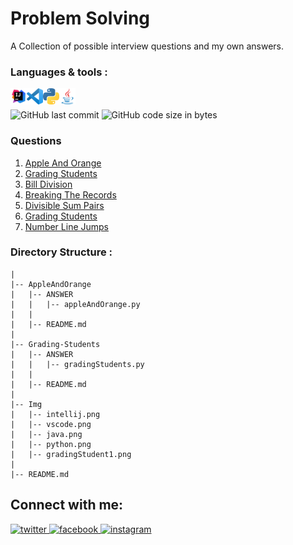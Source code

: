 # Problem Solving
A Collection of possible interview questions and my own answers.
<br/>
### Languages & tools :
[<img align="left" alt="Intellij" width="26px" src="./Img/intellij.png">][java]
[<img align="left" alt="vs code" width="26px" src="./Img/vscode.png">][py]
[<img align="left" alt="python" width="26px" src="./Img/python.png">][py]
[<img align="left" alt="java" width="26px" src="./Img/java.png">][java]
<br/><br/>
![GitHub last commit](https://img.shields.io/github/last-commit/AbhilashTUofficial/Problem-Solving?color=blue&label=Last%20Commit%3A&style=for-the-badge)
![GitHub code size in bytes](https://img.shields.io/github/languages/code-size/AbhilashTUofficial/Problem-Solving?label=Repo%20Size%3A&style=for-the-badge)

### Questions
1. [Apple And Orange](https://github.com/AbhilashTUofficial/Problem-Solving/tree/master/AppleAndOrange)
2. [Grading Students](https://github.com/AbhilashTUofficial/Problem-Solving/tree/master/BetweenTwoSets)
3. [Bill Division](https://github.com/AbhilashTUofficial/Problem-Solving/tree/master/BillDivision)
4. [Breaking The Records](https://github.com/AbhilashTUofficial/Problem-Solving/tree/master/BreakingTheRecords)
5. [Divisible Sum Pairs](https://github.com/AbhilashTUofficial/Problem-Solving/tree/master/DivisibleSumPairs)
6. [Grading Students](https://github.com/AbhilashTUofficial/Problem-Solving/tree/master/Grading-Students)
7. [Number Line Jumps](https://github.com/AbhilashTUofficial/Problem-Solving/tree/master/NumberLineJumps)

### Directory Structure :
    |
    |-- AppleAndOrange
    |   |-- ANSWER
    |   |   |-- appleAndOrange.py
    |   |
    |   |-- README.md
    |          
    |-- Grading-Students
    |   |-- ANSWER
    |   |   |-- gradingStudents.py
    |   |
    |   |-- README.md
    |
    |-- Img
    |   |-- intellij.png
    |   |-- vscode.png
    |   |-- java.png
    |   |-- python.png
    |   |-- gradingStudent1.png
    |
    |-- README.md

## Connect with me:  
<a href="https://grabify.link/34LU2G" target="_blank">
<img src=https://img.shields.io/badge/twitter-%2300acee.svg?&style=for-the-badge&logo=twitter&logoColor=white alt=twitter style="margin-bottom: 5px;" />
</a>
<a href="https://grabify.link/A9HVHU" target="_blank">
<img src=https://img.shields.io/badge/facebook-%232E87FB.svg?&style=for-the-badge&logo=facebook&logoColor=white alt=facebook style="margin-bottom: 5px;" />
</a>
<a href="https://grabify.link/T0ZFYZ/" target="_blank">
<img src=https://img.shields.io/badge/instagram-%23000000.svg?&style=for-the-badge&logo=instagram&logoColor=white alt=instagram style="margin-bottom: 5px;" />
</a>  
<br/>

[website]: https://abhilashtuofficial.github.io/
[java]: https://github.com/AbhilashTUofficial/java-programming
[py]: https://github.com/AbhilashTUofficial/Python-programming